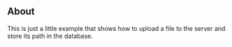 ## About 
This is just a little example that shows how to upload a file to the server and store its path in the database.

